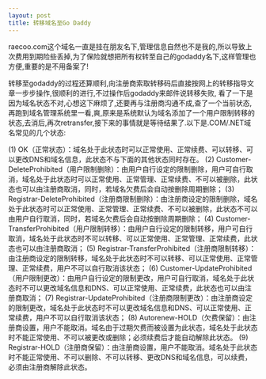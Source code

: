 ```yaml
---
layout: post
title: 转移域名至Go Daddy
---
```


raecoo.com这个域名一直是挂在朋友名下,管理信息自然也不是我的,所以导致上次费用到期险些丢掉,为了保险就想把所有权转至自己的godaddy名下,这样管理也方便,重要的是不用备案了!

转移至godaddy的过程还算顺利,向注册商索取转移码后直接按网上的转移指导文章一步步操作,很顺利的进行,不过操作后godaddy来邮件说转移失败, 看了一下是因为域名状态不对,心想这下麻烦了,还要再与注册商沟通不成,查了一个当前状态,再跑到域名管理系统里一看,爽,原来是系统默认为域名添加了一个用户限制转移的状态,去消后,再次retransfer,接下来的事情就是等待结果了.以下是.COM/.NET域名常见的几个状态:
<!--more-->
(1) OK（正常状态）：域名处于此状态时可以正常使用、正常续费、可以转移、可以更改DNS和域名信息，此状态不与下面的其他状态同时存在。
(2) Customer-DeleteProhibited（用户限制删除）：由用户自行设定的限制删除，用户可自行取消，域名处于此状态时可以正常使用、正常管理、正常续费、不可以被删除，此状态也可以由注册商取消，同时，若域名欠费后会自动按删除周期删除；
(3) Registrar-DeleteProhibited（注册商限制删除）：由注册商设定的限制删除，域名处于此状态时可以正常使用、正常管理、正常续费、不可以被删除，此状态不可以由用户自行取消，同时，若域名欠费后会自动按删除周期删除；
(4) Customer-TransferProhibited（用户限制转移）：由用户自行设定的限制转移，用户可自行取消，域名处于此状态时不可以转移、可以正常使用、正常管理、正常续费，此状态也可以由注册商取消；
(5) Registrar-TransferProhibited（注册商限制转移）：由注册商设定的限制转移，域名处于此状态时不可以转移、可以正常使用、正常管理、正常续费，用户不可以自行取消该状态；
(6) Customer-UpdateProhibited（用户限制更改）：由用户自行设定的限制更改，用户可自行取消，域名处于此状态时不可以更改域名信息和DNS、可以正常使用、正常续费，此状态也可以由注册商取消；
(7) Registrar-UpdateProhibited（注册商限制更改）：由注册商设定的限制更改，域名处于此状态时不可以更改域名信息和DNS、可以正常使用、正常续费，用户不可以自行取消该状态；
(8) Autorenew-HOLD（欠费保留）：由注册商设置，用户不能取消。域名由于过期欠费而被设置为此状态，域名处于此状态时不能正常使用、不可以被更改或删除；必须续费后才能自动解除此状态。
(9) Registrar-HOLD（注册商保留）：由注册商设置，用户不能取消。域名处于此状态时不能正常使用、不可以删除、不可以转移、更改DNS和域名信息，可以续费，必须由注册商解除此状态。
